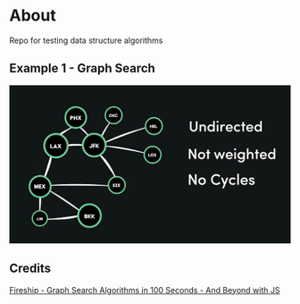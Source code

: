 # About
Repo for testing data structure algorithms

## Example 1 - Graph Search
![graph example and rules: undirected, not weighted, no cycles](./docs/01-graph.png)

## Credits
[Fireship - Graph Search Algorithms in 100 Seconds - And Beyond with JS](https://www.youtube.com/watch?v=cWNEl4HE2OE)

